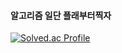 
#### 알고리즘 일단 플래부터찍자
[![Solved.ac Profile](http://mazassumnida.wtf/api/v2/generate_badge?boj=cpu500m)](https://solved.ac/cpu500m/)
